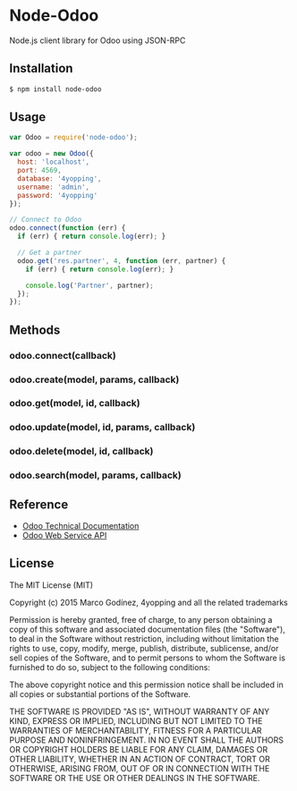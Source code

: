 # Node-Odoo

Node.js client library for Odoo using JSON-RPC

## Installation

```bash
$ npm install node-odoo
```

## Usage

```js
var Odoo = require('node-odoo');

var odoo = new Odoo({
  host: 'localhost',
  port: 4569,
  database: '4yopping',
  username: 'admin',
  password: '4yopping'
});

// Connect to Odoo
odoo.connect(function (err) {
  if (err) { return console.log(err); }

  // Get a partner
  odoo.get('res.partner', 4, function (err, partner) {
    if (err) { return console.log(err); }

    console.log('Partner', partner);
  });
});
```

## Methods

### odoo.connect(callback)
### odoo.create(model, params, callback)
### odoo.get(model, id, callback)
### odoo.update(model, id, params, callback)
### odoo.delete(model, id, callback)
### odoo.search(model, params, callback)

## Reference

* [Odoo Technical Documentation](https://www.odoo.com/documentation/8.0)
* [Odoo Web Service API](https://www.odoo.com/documentation/8.0/api_integration.html)

## License

The MIT License (MIT)

Copyright (c) 2015 Marco Godínez, 4yopping and all the related trademarks

Permission is hereby granted, free of charge, to any person obtaining a copy
of this software and associated documentation files (the "Software"), to deal
in the Software without restriction, including without limitation the rights
to use, copy, modify, merge, publish, distribute, sublicense, and/or sell
copies of the Software, and to permit persons to whom the Software is
furnished to do so, subject to the following conditions:

The above copyright notice and this permission notice shall be included in
all copies or substantial portions of the Software.

THE SOFTWARE IS PROVIDED "AS IS", WITHOUT WARRANTY OF ANY KIND, EXPRESS OR
IMPLIED, INCLUDING BUT NOT LIMITED TO THE WARRANTIES OF MERCHANTABILITY,
FITNESS FOR A PARTICULAR PURPOSE AND NONINFRINGEMENT. IN NO EVENT SHALL THE
AUTHORS OR COPYRIGHT HOLDERS BE LIABLE FOR ANY CLAIM, DAMAGES OR OTHER
LIABILITY, WHETHER IN AN ACTION OF CONTRACT, TORT OR OTHERWISE, ARISING FROM,
OUT OF OR IN CONNECTION WITH THE SOFTWARE OR THE USE OR OTHER DEALINGS IN
THE SOFTWARE.
